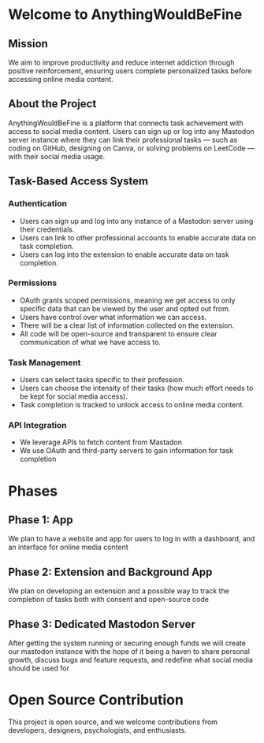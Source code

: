 # Welcome to AnythingWouldBeFine
## Mission
We aim to improve productivity and reduce internet addiction through positive reinforcement, ensuring users complete personalized tasks before accessing online media content. 

## About the Project
AnythingWouldBeFine is a platform that connects task achievement with access to social media content. Users can sign up or log into any Mastodon server instance where they can link their professional tasks — such as coding on GitHub, designing on Canva, or solving problems on LeetCode — with their social media usage.

## Task-Based Access System
### Authentication
- Users can sign up and log into any instance of a Mastodon server using their credentials.
- Users can link to other professional accounts to enable accurate data on task completion.
- Users can log into the extension to enable accurate data on task completion.

### Permissions
- OAuth grants scoped permissions, meaning we get access to only specific data that can be viewed by the user and opted out from.
- Users have control over what information we can access.
- There will be a clear list of information collected on the extension.
- All code will be open-source and transparent to ensure clear communication of what we have access to.

### Task Management
- Users can select tasks specific to their profession.
- Users can choose the intensity of their tasks (how much effort needs to be kept for social media access).
- Task completion is tracked to unlock access to online media content.

### API Integration
- We leverage APIs to fetch content from Mastadon
- We use OAuth and third-party servers to gain information for task completion

# Phases
## Phase 1: App
We plan to have a website and app for users to log in with a dashboard, and an interface for online media content

## Phase 2: Extension and Background App
We plan on developing an extension and a possible way to track the completion of tasks both with consent and open-source code

## Phase 3: Dedicated Mastodon Server
After getting the system running or securing enough funds we will create our mastodon instance with the hope of it being a haven to share personal growth, discuss bugs and feature requests, and redefine what social media should be used for

# Open Source Contribution
This project is open source, and we welcome contributions from developers, designers, psychologists, and enthusiasts.
